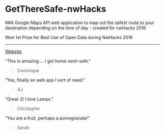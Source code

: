 # GetThereSafe-nwHacks
##A Google Maps API web application to map out the safest route to your destination depending on the time of day - created for nwHacks 2016

Won 1st Prize for Best Use of Open Data during NwHacks 2016

--------

[Website](http://www.gettheresafe.net/)

"This is amazing.... I got home semi-safe."
> Dominique

"Yes, finally an web app I sort of need."
> AJ

"Great :D I love Lamps."
> Christophe

"You are a fruit, perhaps a pomegranate!"
> Sarah

